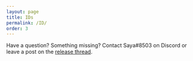 ```yaml
---
layout: page
title: IDs
permalink: /ID/
order: 3
---
```


<p>Have a question? Something missing? Contact Saya#8503 on Discord or leave a post on the <a href="https://forums.wynncraft.com/threads/uwynn-release-thread.295591/">release thread</a>.</p>

<br>
<div id="table-container" class="table-dark"></div>



<script src="/js/jquery-3.6.0.min.js"></script>
<script src="https://cdnjs.cloudflare.com/ajax/libs/twitter-bootstrap/4.2.1/js/bootstrap.bundle.min.js"></script>
<script src="/js/jquery.csv.min.js"></script>
<script src="https://cdn.datatables.net/1.10.19/js/jquery.dataTables.min.js"></script>
<script src="https://cdn.datatables.net/1.10.19/js/dataTables.bootstrap4.min.js"></script>
<script src="/js/csv_to_html_table.js"></script>
<script>
    CsvToHtmlTable.init({
      csv_path: '/data/IDs.csv', 
      element: 'table-container', 
      allow_download: false,
      csv_options: {separator: ',', delimiter: '"'},
      datatables_options: {
        "paging": false, 
        "autoWidth": false,
        "order": [],
        "columns": [
          { "width": "20%" }, // name
          { "width": "13%" }, // alias
          { "width": "7%" }, // type
          { "width": "5%" }, // raw or %
          { "width": "40%" }, // effect
          { "width": "15%" } // additional

        ]
      }
    });
</script>